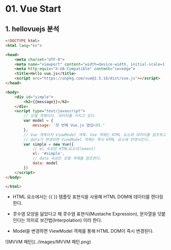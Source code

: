 # 01. Vue Start

## 1. hellovuejs 분석
```html
<!DOCTYPE html>
<html lang="ko">

<head>
    <meta charset="UTF-8">
    <meta name="viewport" content="width=device-width, initial-scale=1.0">
    <meta http-equiv="X-UA-Compatible" content="ie=edge">
    <title>Hello vue.js</title>
    <script src="https://unpkg.com/vue@2.5.16/dist/vue.js"></script>
</head>

<body>
    <div id="simple">
        <h2>{{message}}</h2>
    </div>
    <script type="text/javascript">
        // 모델 객체이다. 데이터를 가지고 있다.
        var model = {
            message: '첫 번째 Vue.js 앱입니다.'
        };
        // Vue 객체이자 ViewModel 객체. Vue 객체는 HTML 요소와 데이터를 참조하고 있다.
        // data가 변경되면 ViewModel 객체는 즉시 HTML 요소에 반영시킨다.
        var simple = new Vue({
            // el 속성은 HTML요소(Element)
            el: '#simple',
            // data 속성은 모델 객체를 참조한다.
            data: model
        })
    </script>
</body>

</html>
```

- HTML 요소에서는 {{ }} 템플릿 표현식을 사용해 HTML DOM에 데이터를 렌더링 한다.

- 콧수염 모양을 닮았다고 해 콧수염 표현식(Mustache Expression), 문자열을 덧붙인다는 의미로 보간법(Interpolation) 이라 한다.

- Model을 변경하면 ViewModel 객체를 통해 HTML DOM이 즉시 변경된다.

 ![MVVM 패턴](../images/MVVM 패턴.png)





